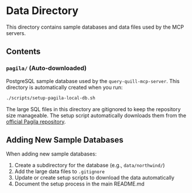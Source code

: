 # Data Directory

This directory contains sample databases and data files used by the MCP servers.

## Contents

### `pagila/` (Auto-downloaded)

PostgreSQL sample database used by the `query-quill-mcp-server`. This directory is automatically created when you run:

```bash
./scripts/setup-pagila-local-db.sh
```

The large SQL files in this directory are gitignored to keep the repository size manageable. The setup script automatically downloads them from the [official Pagila repository](https://github.com/devrimgunduz/pagila).

## Adding New Sample Databases

When adding new sample databases:

1. Create a subdirectory for the database (e.g., `data/northwind/`)
2. Add the large data files to `.gitignore`
3. Update or create setup scripts to download the data automatically
4. Document the setup process in the main README.md
